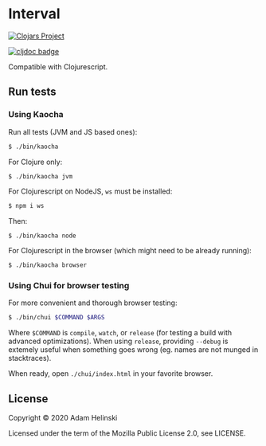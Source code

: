 # Interval

[![Clojars
Project](https://img.shields.io/clojars/v/dvlopt/interval.svg)](https://clojars.org/dvlopt/interval)

[![cljdoc badge](https://cljdoc.org/badge/dvlopt/interval)](https://cljdoc.org/d/dvlopt/interval)

Compatible with Clojurescript.


## Run tests

### Using Kaocha

Run all tests (JVM and JS based ones):

```bash
$ ./bin/kaocha
```

For Clojure only:

```bash
$ ./bin/kaocha jvm
```

For Clojurescript on NodeJS, `ws` must be installed:
```bash
$ npm i ws
```
Then:
```
$ ./bin/kaocha node
```

For Clojurescript in the browser (which might need to be already running):
```bash
$ ./bin/kaocha browser
```

### Using Chui for browser testing

For more convenient and thorough browser testing:

```bash
$ ./bin/chui $COMMAND $ARGS
```

Where `$COMMAND` is `compile`, `watch`, or `release` (for testing a build with
advanced optimizations). When using `release`, providing `--debug` is extemely
useful when something goes wrong (eg. names are not munged in stacktraces).

When ready, open `./chui/index.html` in your favorite browser.


## License

Copyright © 2020 Adam Helinski

Licensed under the term of the Mozilla Public License 2.0, see LICENSE.
